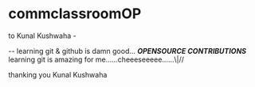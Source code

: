 # commclassroomOP

to Kunal Kushwaha -

-- learning git & github is damn good...
***OPENSOURCE CONTRIBUTIONS***
learning git is amazing for me......cheeeseeeee......\\|//

thanking you 
Kunal Kushwaha 
